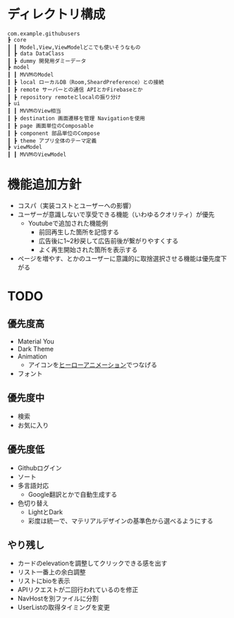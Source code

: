 # ディレクトリ構成
```
com.example.githubusers  
┣ core  
┃ ┃ Model,View,ViewModelどこでも使いそうなもの  
┃ ┣ data DataClass  
┃ ┣ dummy 開発用ダミーデータ  
┣ model  
┃ ┃ MVVMのModel  
┃ ┣ local ローカルDB（Room,SheardPreference）との接続  
┃ ┣ remote サーバーとの通信 APIとかFirebaseとか  
┃ ┣ repository remoteとlocalの振り分け  
┣ ui  
┃ ┃ MVVMのView相当  
┃ ┣ destination 画面遷移を管理 Navigationを使用  
┃ ┣ page 画面単位のComposable  
┃ ┣ component 部品単位のCompose  
┃ ┣ theme アプリ全体のテーマ定義  
┣ viewModel  
┃ ┃ MVVMのViewModel  
```

# 機能追加方針
 - コスパ（実装コストとユーザーへの影響）
 - ユーザーが意識しないで享受できる機能（いわゆるクオリティ）が優先
   - Youtubeで追加された機能例
     - 前回再生した箇所を記憶する
     - 広告後に1~2秒戻して広告前後が繋がりやすくする
     - よく再生開始された箇所を表示する
 - ページを増やす、とかのユーザーに意識的に取捨選択させる機能は優先度下がる

# TODO
## 優先度高
 - Material You
 - Dark Theme
 - Animation
   - アイコンを[ヒーローアニメーション](https://youtu.be/Be9UH1kXFDw)でつなげる
 - フォント

## 優先度中
 - 検索
 - お気に入り

## 優先度低
 - Githubログイン
 - ソート
 - 多言語対応
   - Google翻訳とかで自動生成する
 - 色切り替え
   - LightとDark
   - 彩度は統一で、マテリアルデザインの基準色から選べるようにする

## やり残し
 - カードのelevationを調整してクリックできる感を出す
 - リスト一番上の余白調整
 - リストにbioを表示
 - APIリクエストが二回行われているのを修正
 - NavHostを別ファイルに分割
 - UserListの取得タイミングを変更